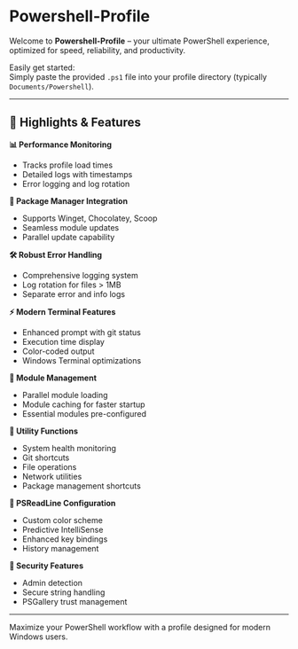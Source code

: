# Powershell-Profile

Welcome to **Powershell-Profile** – your ultimate PowerShell experience, optimized for speed, reliability, and productivity.

Easily get started:  
Simply paste the provided `.ps1` file into your profile directory (typically `Documents/Powershell`).

---

## 🌟 Highlights & Features

**📊 Performance Monitoring**  
- Tracks profile load times  
- Detailed logs with timestamps  
- Error logging and log rotation

**🔄 Package Manager Integration**  
- Supports Winget, Chocolatey, Scoop  
- Seamless module updates  
- Parallel update capability

**🛠️ Robust Error Handling**  
- Comprehensive logging system  
- Log rotation for files > 1MB  
- Separate error and info logs

**⚡ Modern Terminal Features**  
- Enhanced prompt with git status  
- Execution time display  
- Color-coded output  
- Windows Terminal optimizations

**🔌 Module Management**  
- Parallel module loading  
- Module caching for faster startup  
- Essential modules pre-configured

**🧰 Utility Functions**  
- System health monitoring  
- Git shortcuts  
- File operations  
- Network utilities  
- Package management shortcuts

**🎨 PSReadLine Configuration**  
- Custom color scheme  
- Predictive IntelliSense  
- Enhanced key bindings  
- History management

**🔐 Security Features**  
- Admin detection  
- Secure string handling  
- PSGallery trust management

---

Maximize your PowerShell workflow with a profile designed for modern Windows users.
